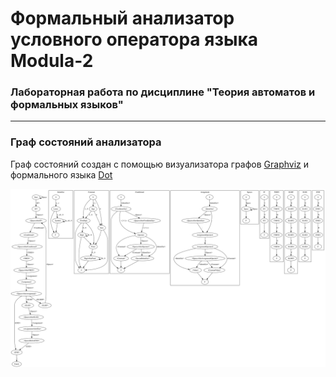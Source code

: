 # Формальный анализатор условного оператора языка Modula-2
### Лабораторная работа по дисциплине "Теория автоматов и формальных языков"


---
### Граф состояний анализатора
Граф состояний создан с помощью визуализатора графов [Graphviz](https://graphviz.org) и формального языка [Dot](https://graphviz.org/doc/info/lang.html)

![](./AnalyzerStateGraph.svg)